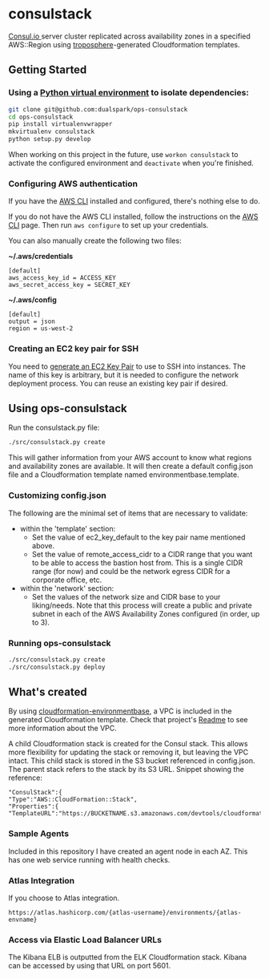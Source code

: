 # consulstack
[Consul.io ](https://consul.io/) server cluster replicated across availability zones in a specified AWS::Region using [troposphere](https://github.com/cloudtools/troposphere)-generated Cloudformation templates.

## Getting Started

### Using a [Python virtual environment](http://docs.python-guide.org/en/latest/dev/virtualenvs/) to isolate dependencies:

```bash
git clone git@github.com:dualspark/ops-consulstack
cd ops-consulstack
pip install virtualenvwrapper
mkvirtualenv consulstack
python setup.py develop
```

When working on this project in the future, use `workon consulstack` to activate the configured environment and `deactivate` when you're finished.

### Configuring AWS authentication

If you have the [AWS CLI](http://aws.amazon.com/cli/) installed and  configured, there's nothing else to do.

If you do not have the AWS CLI installed, follow the instructions on the [AWS CLI](http://aws.amazon.com/cli/) page.  Then run `aws configure` to set up your credentials.

You can also manually create the following two files:  

**~/.aws/credentials**
```
[default]
aws_access_key_id = ACCESS_KEY
aws_secret_access_key = SECRET_KEY
```

**~/.aws/config**
```
[default]
output = json
region = us-west-2
```

### Creating an EC2 key pair for SSH

You need to [generate an EC2 Key Pair](http://docs.aws.amazon.com/AWSEC2/latest/UserGuide/ec2-key-pairs.html) to use to SSH into instances. The name of this key is arbitrary, but it is needed to configure the network deployment process.  You can reuse an existing key pair if desired.

## Using ops-consulstack

Run the consulstack.py file:

```bash
./src/consulstack.py create
```

This will gather information from your AWS account to know what regions and availability zones are available.  It will then create a default config.json file and a Cloudformation template named environmentbase.template.

### Customizing config.json

 The following are the minimal set of items that are necessary to validate:

* within the 'template' section:
  * Set the value of ec2_key_default to the key pair name mentioned above.
  * Set the value of remote_access_cidr to a CIDR range that you want to be able to access the bastion host from. This is a single CIDR range (for now) and could be the network egress CIDR for a corporate office, etc.
* within the 'network' section:
  * Set the values of the network size and CIDR base to your liking/needs. Note that this process will create a public and private subnet in each of the AWS Availability Zones configured (in order, up to 3).

### Running ops-consulstack

```bash
./src/consulstack.py create
./src/consulstack.py deploy
```

## What's created

By using [cloudformation-environmentbase](https://github.com/DualSpark/cloudformation-environmentbase), a VPC is included in the generated Cloudformation template.  Check that project's [Readme](https://github.com/DualSpark/cloudformation-environmentbase/blob/master/README.md) to see more information about the VPC.

A child Cloudformation stack is created for the Consul stack.  This allows more flexibility for updating the stack or removing it, but leaving the VPC intact.  This child stack is stored in the S3 bucket referenced in config.json.  The parent stack refers to the stack by its S3 URL.  Snippet showing the reference:

```
"ConsulStack":{
"Type":"AWS::CloudFormation::Stack",
"Properties":{
"TemplateURL":"https://BUCKETNAME.s3.amazonaws.com/devtools/cloudformation/ConsulStack.1438189565.template"
```

### Sample Agents

Included in this repository I have created an agent node in each AZ. This has one web service running with health checks.

### Atlas Integration

If you choose to Atlas integration. 
```
https://atlas.hashicorp.com/{atlas-username}/environments/{atlas-envname}
```


### Access via Elastic Load Balancer URLs

The Kibana ELB is outputted from the ELK Cloudformation stack.  Kibana can be accessed by using that URL on port 5601.